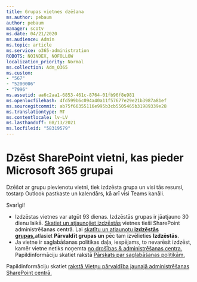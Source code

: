 ```yaml
---
title: Grupas vietnes dzēšana
ms.author: pebaum
author: pebaum
manager: scotv
ms.date: 04/21/2020
ms.audience: Admin
ms.topic: article
ms.service: o365-administration
ROBOTS: NOINDEX, NOFOLLOW
localization_priority: Normal
ms.collection: Adm_O365
ms.custom:
- "567"
- "5200006"
- "7996"
ms.assetid: aa6c2aa1-6853-461c-8764-01fb96f8e981
ms.openlocfilehash: 4fd599b6c094a40a11f57677e29e21b3987a81ef
ms.sourcegitcommit: ab75f66355116e995b3cb5505465b31989339e28
ms.translationtype: MT
ms.contentlocale: lv-LV
ms.lasthandoff: 08/13/2021
ms.locfileid: "58319579"
---
```

# <a name="delete-a-sharepoint-site-that-belongs-to-a-microsoft-365-group"></a>Dzēst SharePoint vietni, kas pieder Microsoft 365 grupai

Dzēšot ar grupu pievienotu vietni, tiek izdzēsta grupa un visi tās resursi, tostarp Outlook pastkaste un kalendārs, kā arī visi Teams kanāli.
  
Svarīgi!

- Izdzēstas vietnes var atgūt 93 dienas. Izdzēstās grupas ir jāatjauno 30 dienu laikā. [Skatiet un atjaunojiet izdzēstās](https://admin.microsoft.com/sharepoint?page=recyclebin&modern=true) vietnes tieši SharePoint administrēšanas centrā. Lai [skatītu un atjaunotu **izdzēstās grupas,**](https://admin.microsoft.com/Adminportal/Home?source=applauncher#/deletedgroups)atlasiet **Pārvaldīt grupas un** pēc tam izvēlieties **Izdzēstās**.
- Ja vietne ir saglabāšanas politikas daļa, iespējams, to nevarēsit izdzēst, kamēr vietne netiks noņemta [no drošības & administrēšanas centra.](https://protection.office.com/?rfr=AdminCenter#/retention) Papildinformāciju skatiet rakstā [Pārskats par saglabāšanas politikām.](https://docs.microsoft.com/microsoft-365/compliance/retention-policies)
  
Papildinformāciju skatiet [rakstā Vietņu pārvaldība jaunajā administrēšanas SharePoint centrā.](https://docs.microsoft.com/sharepoint/manage-sites-in-new-admin-center)
